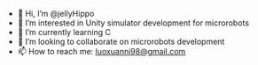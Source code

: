 - 👋 Hi, I’m @jellyHippo
- 👀 I’m interested in Unity simulator development for microrobots
- 🌱 I’m currently learning C
- 💞️ I’m looking to collaborate on microrobots development
- 📫 How to reach me: luoxuanni98@gmail.com

<!---
jellyHippo/jellyHippo is a ✨ special ✨ repository because its `README.md` (this file) appears on your GitHub profile.
You can click the Preview link to take a look at your changes.
--->
